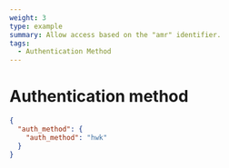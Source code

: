 ```yaml
---
weight: 3
type: example
summary: Allow access based on the "amr" identifier.
tags:
  - Authentication Method
---
```


# Authentication method

```json
{
  "auth_method": {
    "auth_method": "hwk"
  }
}
```
